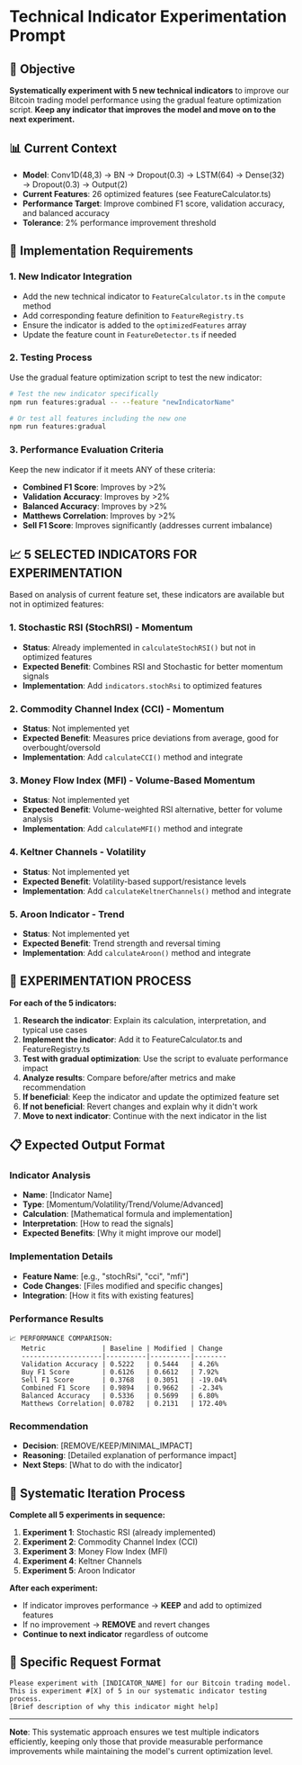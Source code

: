 # Technical Indicator Experimentation Prompt

## 🎯 Objective

**Systematically experiment with 5 new technical indicators** to improve our Bitcoin trading model performance using the gradual feature optimization script. **Keep any indicator that improves the model and move on to the next experiment.**

## 📊 Current Context

- **Model**: Conv1D(48,3) → BN → Dropout(0.3) → LSTM(64) → Dense(32) → Dropout(0.3) → Output(2)
- **Current Features**: 26 optimized features (see FeatureCalculator.ts)
- **Performance Target**: Improve combined F1 score, validation accuracy, and balanced accuracy
- **Tolerance**: 2% performance improvement threshold

## 🔧 Implementation Requirements

### 1. **New Indicator Integration**

- Add the new technical indicator to `FeatureCalculator.ts` in the `compute` method
- Add corresponding feature definition to `FeatureRegistry.ts`
- Ensure the indicator is added to the `optimizedFeatures` array
- Update the feature count in `FeatureDetector.ts` if needed

### 2. **Testing Process**

Use the gradual feature optimization script to test the new indicator:

```bash
# Test the new indicator specifically
npm run features:gradual -- --feature "newIndicatorName"

# Or test all features including the new one
npm run features:gradual
```

### 3. **Performance Evaluation Criteria**

Keep the new indicator if it meets ANY of these criteria:

- **Combined F1 Score**: Improves by >2%
- **Validation Accuracy**: Improves by >2%
- **Balanced Accuracy**: Improves by >2%
- **Matthews Correlation**: Improves by >2%
- **Sell F1 Score**: Improves significantly (addresses current imbalance)

## 📈 **5 SELECTED INDICATORS FOR EXPERIMENTATION**

Based on analysis of current feature set, these indicators are available but not in optimized features:

### **1. Stochastic RSI (StochRSI)** - Momentum

- **Status**: Already implemented in `calculateStochRSI()` but not in optimized features
- **Expected Benefit**: Combines RSI and Stochastic for better momentum signals
- **Implementation**: Add `indicators.stochRsi` to optimized features

### **2. Commodity Channel Index (CCI)** - Momentum

- **Status**: Not implemented yet
- **Expected Benefit**: Measures price deviations from average, good for overbought/oversold
- **Implementation**: Add `calculateCCI()` method and integrate

### **3. Money Flow Index (MFI)** - Volume-Based Momentum

- **Status**: Not implemented yet
- **Expected Benefit**: Volume-weighted RSI alternative, better for volume analysis
- **Implementation**: Add `calculateMFI()` method and integrate

### **4. Keltner Channels** - Volatility

- **Status**: Not implemented yet
- **Expected Benefit**: Volatility-based support/resistance levels
- **Implementation**: Add `calculateKeltnerChannels()` method and integrate

### **5. Aroon Indicator** - Trend

- **Status**: Not implemented yet
- **Expected Benefit**: Trend strength and reversal timing
- **Implementation**: Add `calculateAroon()` method and integrate

## 🎯 **EXPERIMENTATION PROCESS**

**For each of the 5 indicators:**

1. **Research the indicator**: Explain its calculation, interpretation, and typical use cases
2. **Implement the indicator**: Add it to FeatureCalculator.ts and FeatureRegistry.ts
3. **Test with gradual optimization**: Use the script to evaluate performance impact
4. **Analyze results**: Compare before/after metrics and make recommendation
5. **If beneficial**: Keep the indicator and update the optimized feature set
6. **If not beneficial**: Revert changes and explain why it didn't work
7. **Move to next indicator**: Continue with the next indicator in the list

## 📋 Expected Output Format

### **Indicator Analysis**

- **Name**: [Indicator Name]
- **Type**: [Momentum/Volatility/Trend/Volume/Advanced]
- **Calculation**: [Mathematical formula and implementation]
- **Interpretation**: [How to read the signals]
- **Expected Benefits**: [Why it might improve our model]

### **Implementation Details**

- **Feature Name**: [e.g., "stochRsi", "cci", "mfi"]
- **Code Changes**: [Files modified and specific changes]
- **Integration**: [How it fits with existing features]

### **Performance Results**

```
📈 PERFORMANCE COMPARISON:
   Metric              | Baseline | Modified | Change
   --------------------|----------|----------|--------
   Validation Accuracy | 0.5222   | 0.5444   | 4.26%
   Buy F1 Score        | 0.6126   | 0.6612   | 7.92%
   Sell F1 Score       | 0.3768   | 0.3051   | -19.04%
   Combined F1 Score   | 0.9894   | 0.9662   | -2.34%
   Balanced Accuracy   | 0.5336   | 0.5699   | 6.80%
   Matthews Correlation| 0.0782   | 0.2131   | 172.40%
```

### **Recommendation**

- **Decision**: [REMOVE/KEEP/MINIMAL_IMPACT]
- **Reasoning**: [Detailed explanation of performance impact]
- **Next Steps**: [What to do with the indicator]

## 🔄 **Systematic Iteration Process**

**Complete all 5 experiments in sequence:**

1. **Experiment 1**: Stochastic RSI (already implemented)
2. **Experiment 2**: Commodity Channel Index (CCI)
3. **Experiment 3**: Money Flow Index (MFI)
4. **Experiment 4**: Keltner Channels
5. **Experiment 5**: Aroon Indicator

**After each experiment:**

- If indicator improves performance → **KEEP** and add to optimized features
- If no improvement → **REMOVE** and revert changes
- **Continue to next indicator** regardless of outcome

## 📝 **Specific Request Format**

```
Please experiment with [INDICATOR_NAME] for our Bitcoin trading model.
This is experiment #[X] of 5 in our systematic indicator testing process.
[Brief description of why this indicator might help]
```

---

**Note**: This systematic approach ensures we test multiple indicators efficiently, keeping only those that provide measurable performance improvements while maintaining the model's current optimization level.
